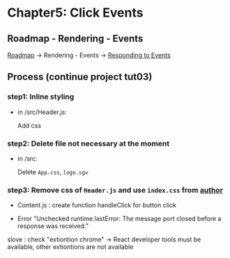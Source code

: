 # Chapter5:  Click Events

## Roadmap - Rendering - Events

[Roadmap](https://roadmap.sh/react)    ->    Rendering - Events   ->    [Responding to Events](https://react.dev/learn/responding-to-events)

## Process (continue project tut03)

### step1: Inline styling

- in /src/Header.js:

  Add css 

### step2: Delete file not necessary at the moment

- in /src:

  Delete `App.css`, `logo.sgv`

### step3: Remove css of `Header.js` and use `index.css` from [author](https://www.youtube.com/watch?v=RVFAyFWO4go&t=1092s)


- Content.js : create function handleClick for button click

- Error "Unchecked runtime.lastError: The message port closed before a response was received."

slove : check "extiontion chrome" -> React developer tools must be available, other extiontions are not available


